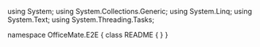 ﻿using System;
using System.Collections.Generic;
using System.Linq;
using System.Text;
using System.Threading.Tasks;

namespace OfficeMate.E2E
{
    class README
    {
    }
}
